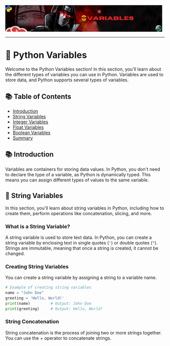 <div align="center">
  <img src="assets/variables.png" alt="Python Course">
</div>

---
# 🐍 Python Variables

Welcome to the Python Variables section! In this section, you'll learn about the different types of variables you can use in Python. Variables are used to store data, and Python supports several types of variables.

## 📚 Table of Contents

- [Introduction](#-introduction)
- [String Variables](#-string-variables)
- [Integer Variables](#integer-variables)
- [Float Variables](#float-variables)
- [Boolean Variables](#boolean-variables)
- [Summary](#summary)

## 📚 Introduction

Variables are containers for storing data values. In Python, you don't need to declare the type of a variable, as Python is dynamically typed. This means you can assign different types of values to the same variable.

## 📜 String Variables

In this section, you'll learn about string variables in Python, including how to create them, perform operations like concatenation, slicing, and more.

### What is a String Variable?

A string variable is used to store text data. In Python, you can create a string variable by enclosing text in single quotes (`'`) or double quotes (`"`). Strings are immutable, meaning that once a string is created, it cannot be changed.

### Creating String Variables

You can create a string variable by assigning a string to a variable name.

```python
# Example of creating string variables
name = "John Doe"
greeting = 'Hello, World!'
print(name)         # Output: John Doe
print(greeting)     # Output: Hello, World!
```

### String Concatenation 

String concatenation is the process of joining two or more strings together. You can use the + operator to concatenate strings.

